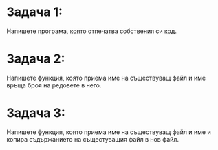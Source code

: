 # Задача 1: 
Напишете програма, която отпечатва собствения си код.

# Задача 2: 
Напишете функция, която приема име на съществуващ файл и име връща броя на редовете в него.

# Задача 3: 
Напишете функция, която приема име на съществуващ файл и име и копира съдържанието на същестуващия файл в нов файл.
